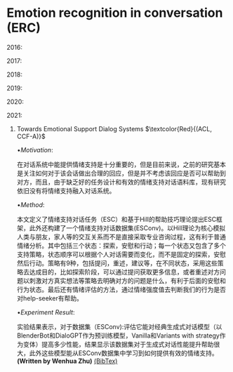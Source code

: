 # Emotion recognition in conversation (ERC)

2016:

2017:

2018:

2019:

2020:

2021:

1. Towards Emotional  Support Dialog Systems   $\textcolor{Red}{(ACL, CCF-A)}$

   $\bullet Motivation :$

   在对话系统中能提供情绪支持是十分重要的，但是目前来说，之前的研究基本是关注如何对于该会话做出合理的回应，但是并不考虑该回应是否可以帮助到对方，而且，由于缺乏好的任务设计和有效的情绪支持对话语料库，现有研究依旧没有将情绪支持融入对话系统。

   $\bullet Method :$

   本文定义了情绪支持对话任务（ESC）和基于Hill的帮助技巧理论提出ESC框架，此外还构建了一个情绪支持对话数据集(ESConv)。以Hill理论为核心模拟人类与朋友，家人等的交互关系而不是直接采取专业咨询过程，这有利于普通情绪分析。其中包括三个状态：探索，安慰和行动；每一个状态又包含了多个支持策略，状态顺序可以根据个人对话需要而变化，而不是固定的探索，安慰然后行动。策略有9种，包括提问，重述，建议等，在不同状态，采用这些策略去达成目的，比如探索阶段，可以通过提问获取更多信息，或者重述对方问题以刺激对方真实想法等策略去明确对方的问题是什么，有利于后面的安慰和行为状态。最后还有情绪评估的方法，通过情绪强度值去判断我们的行为是否对help-seeker有帮助。

   $\bullet Experiment \  Result :$

   实验结果表示，对于数据集（ESConv):评估它能对经典生成式对话模型（以BlenderBot和DialoGPT作为预训练模型，Vanilla和Variants with strategy作为变体）提高多少性能，结果显示该数据集对于生成式对话性能提升帮助很大，此外这些模型能从ESConv数据集中学习到如何提供有效的情绪支持。**(Written by Wenhua Zhu)** [(BibTex)](https://aclanthology.org/2021.acl-long.269.pdf)
   

 
